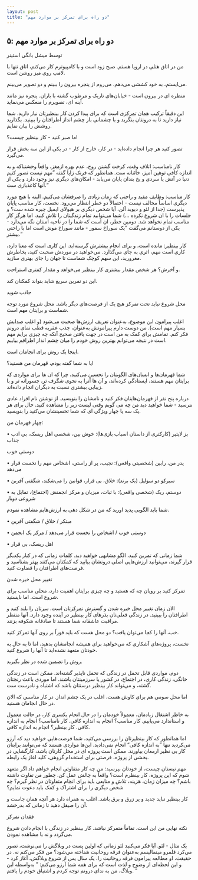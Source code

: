 ```yaml
---
layout: post
title: "دو راه برای تمرکز بر موارد مهم"
---
```

۵: دو راه برای تمرکز بر موارد مهم
---------------------------------

توسط میشل بانگی استینر

من در اتاق هتلی در اروپا هستم. صبح زود است و با کامپیوترم کار می‌کنم،
اتاق تنها با لامپ روی میز روشن است.

می‌ایستم، به خود کششی می‌دهم. می‌روم از پنجره بیرون را ببینم و دو تصویر
می‌بینم.

منظره ای در بیرون است - خیابان‌های تاریک و مرطوب گشته با باران. پنجره
نیز مانند آینه ای، تصویرم را منعکس می‌نماید.

این دقیقاً ترکیب همان تمرکزی است که برای پیدا کردن کار بینظیرتان نیاز
دارید. شما نیاز دارید تا به درونتان بنگرید و با چشمانی باز چشم انداز
اطرافتان را ببینید. بگذارید روشش را بیان نمایم.

اما صبر کنید - کار بینظیر چیست؟

تصور کنید هر چرا انجام داده‌اید - در کار، خارج از کار - در یکی از این سه
بخش قرار می‌گیرد.

کار نامناسب: اتلاف وقت، کرخت گشتن روح، عدم بهره ازمغز، واقعاً وحشتناکه و
به اندازه کافی توهین آمیز، خائنانه ست. همانطور که فرنک زاپا گفته ”مهم
نیست تصور کنیم دنیا در آتش یا سردی و یخ بندان پایان می‌یابد - امکان‌های
دیگری نیز وجود دارد و یکی از آنها کاغذبازی ست.“

کار مناسب: وظایف مفید و راحتی که زمان زیادی را صرفشان می‌کنیم. البته با
هیچ مورد دیگری اساساً مخالف نیست - احتمالاً دو خطر انتظار می‌رود. نخست،
کار مناسب پایان پذیرست (جدا از لئو و دیوید آلن، آیا شخص دیگری بر هیولای
ایمیل چیره شده ست؟ و جلسات را با ان شروع نکرده ...) شما می‌توانید تمام
زندگیتان را تلاش کنید، اما هرگز کار مناسب تمام نخواهد شد. دومین خطر، ان
است که شما را در ناحیه امنتان نگه می‌دارد - یکی از دوستانم می‌گفت ”یک
سوراخ سمور - مانند سوراخ موش است اما با راحتی بیشتر.“

کار بینظیر: مانده است، و برای انجام بیشترش گرسنه‌اید. این کاری است که
معنا دارد، کاری است مهم، اثری به جای می‌گذارد. می‌خواهید در موردش صحبت
کنید، بخاطرش مغرورید، این سهم کوچک شماست تا جهان را جای بهتری سازید.

و آخرش؟ هر شخص مقدار بیشتری کار بینظیر می‌خواهد و مقدار کمتری استراحت.

این دو تمرین سریع شاید بتواند کمکتان کند.

جاذب شوید

محل شروع نباید تحت تمرکز هیچ یک از فرصت‌های دیگر باشد. محل شروع مورد
توجه شماست و برایتان مهم است.

اغلب پیرامون این موضوع، به‌عنوان تعریف ارزش‌ها صحبت می‌شود (و اغلب صدایش
بسیار مهم است). من دوست دارم پیرامونش به‌عنوان، جذب عقربه قطب نمای درونم
فکر کنم. تمامش برای کمک به من است در جهت یافتن صحیح آنکه چه چیزی برایم
مهم است در نتیجه می‌توانم بهترین روش خودم را میان چشم انداز اطرافم
بیایبم.

اینجا یک روش برای انجامان است.

ایا به شما گفته بودم، قهرمان من هستید؟

شما قهرمان‌ها و انسان‌های الگویتان را تحسین می‌کنید، چرا که ان ها برای
مواردی که برایتان مهم هستند، ایستادگی کرده‌اند، و آن ها آنرا به نحوی
شگرف تر، جسورانه تر و با زیبایی بیشتری نسبت به دیگران انجام داده‌اند.

درباره پنج نفر از قهرمان‌هایتان فکر کنید و نامشان را بنویسید. از نوشتن
نام افراد عادی نترسید - شما خواهید دید من چه می گویم وقتی لیست زیر را
مشاهده کنید. حال برای هر یک سه یا چهار ویژگی ای که شما تحسینشان می‌کنید
را بنویسید.

چهار قهرمان من:

• بز لایتیر (کارکتری از داستان اسباب بازی‌ها): خوش بین، شخصی اهل ریسک،
بی ادب جذاب

دوستی خوب

• پدر من، رابین (شخصیتی واقعی): نجیب، پر از راستی، اشخاص مهم را نخست
قرار می‌دهد

• سیرکو دو سولیل (یک برند): خلاق، بی قرار، قوانین را می‌شکند، شگفتی
آفرین

• دوستم، ریک (شخصی واقعی): با ثبات، میزیان و مرکز انجمنش (اجتماع)، تمایل
به شروعی دوبار

شما باید الگویی پدید اورید که من در شکل دهی به ارزش‌هایم مشاهده نمودم.

• مبتکر / خلاق / شگفتی آفرین

• دوستی خوب / اشخاص را نخست قرار می‌دهد / مرکز یک انجمن

• اهل ریسک، بی قرار

شما زمانی که تمرین کنید، الگو مشابهی خواهید دید. کلمات زمانی که در کنار
یکدیگر قرار گیرند، می‌توانید ارزش‌هایی اصلی درونشان بیابید که کمکتان
می‌کنند بهتر بشناسید و فرصت‌های اطرافتان را قضاوت کنید.

تغییر محل خیره شدن

تمرکز کنید بر رویان چه که هستید و چه چیزی برایتان اهمیت دارد، محلی مناسب
برای شروع است. اما نایستید.

الان زمان تغییر محل خیره شدن و گسترش تمرکزتان است. سرتان را بلند کنید و
اطرافتان را ببینید. در زندگی فعلی‌تان بذرهای کار بینظیر در آینده وجود
دارد. آنها منتظر مراقبت عاشقانه شما هستند تا صادقانه شکوفه بزنند.

خب، آنها را کجا می‌توان یافت؟ دو محل هست که باید فوراً بر روی آنها
تمرکز کنید.

نخست، پروژه‌های آشکاری که می‌خواهید برای همیشه انجامشان بدهید، اما تا
به حال به خودتان متعهد نشده‌اید تا آنها را شروع کنید.

روش را تضمین شده در نظر بگیرید.

دوم، مواردی قابل تحمل در زندگی که تحمل ناپذیر گشته‌اند. ممکن است در
زندگی خانگی، زندگی کاری، در اجتماع، در کشور یا سرزمینتان باشند. اما
موردی باعث رنجتان گشته، و می‌تواند کار بینظیر درستتان باشد که اشتباه و
نادرست ست.

اما محل سومی هم برای کاوش هست، اغلب در یک چشم انداز. در کار مناسبی که
الان در حال انجامان هستید.

به خاطر اشتغال زیادمان، معمولاً خودمان را در حال انجام یکسری کار، در
حالت معمول و استاندارد می‌یابیم. کار مناسب؟ انجام به اندازه کافی. کار
نامناسب؟ انجام به اندازه کافی. کار بینظیر؟ انجام به اندازه کافی.

اما همانطور که کار بینظیرتان را بررسی می‌کنید، شما فرصت‌هایی خواهید دید
که آرزو می‌کردید تنها ”به اندازه کافی“ انجام نمی‌دادید. این‌ها مواردی
هستند که می‌توانند برایتان کار بی نظیر ارمغان بیاورند. ممکن است پروژه ای
در محل کارتان باشد، کارگشایی در بخشی از پروژه، فرصتی برای استخدام گروهی،
کلید اغاز یک رابطه.

مهم نیستان چیست، از خودتان بپرسید: من چه کار متفاوتی انجام خواهم داد اگر
متعهد شوم که این پروژه، کار بینظرم است؟ واقعاً به چالش عمل کن. چطور من
تفاوت داشته باشم؟ چه میزان زمان، هزینه، تلاش و منابعی باید برای انجام
متفاوتان در نظر گیرم؟ چه شخص دیگری را برای اشتراک و کمک باید دعوت نمایم؟

کار بینظیر نباید جدید و پر زرق و برق باشد. اغلب به همراه دارد هر آنچه
همان جاست و آن را صیقل دهید تا زمانی که بدرخشد.

فقدان تمرکز

نکته نهایی من این است. تماماً متمرکز نباشد. کار بینظیر در زندگی با انجام
دادن شروع می‌گردد و نه با مشاهده نمودن.

یک مثال - لئو. آیا فکر می‌کنید لئو زمانی که اولین پست در وبلاگش را
می‌نوشت، تصور می‌کرد قلمرو مینمالیسم به‌عنوان فرقه روحانیت شناخته
می‌شود؟ من فکر می‌کنم نه. در حقیقت، او مطالعه پیرامون فرقه روحانیت را،
یک سال پس از شروع وبلاگش، آغاز کرد - و این لحظه‌ای از وضوح و لذت است که
برای همه شما آرزو می‌کنم: ” به‌واسطه این وبلاگ، من به ندای درونم توجه
کردم و اشتیاق خودم را یافتم. “
